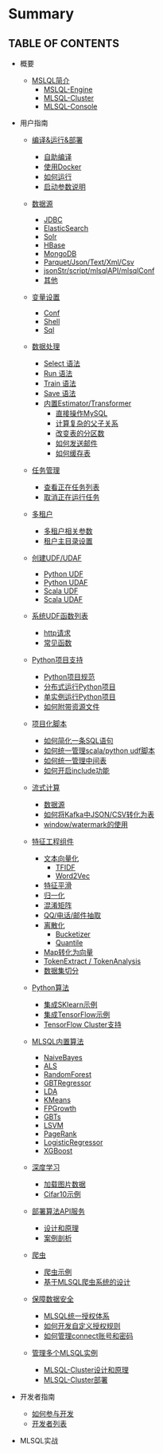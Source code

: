 <!--
  Licensed to the Apache Software Foundation (ASF) under one
  or more contributor license agreements.  See the NOTICE file
  distributed with this work for additional information
  regarding copyright ownership.  The ASF licenses this file
  to you under the Apache License, Version 2.0 (the
  "License"); you may not use this file except in compliance
  with the License.  You may obtain a copy of the License at

    http://www.apache.org/licenses/LICENSE-2.0

  Unless required by applicable law or agreed to in writing,
  software distributed under the License is distributed on an
  "AS IS" BASIS, WITHOUT WARRANTIES OR CONDITIONS OF ANY
  KIND, either express or implied.  See the License for the
  specific language governing permissions and limitations
  under the License.
-->

# Summary

## TABLE OF CONTENTS

* 概要
    * [MSLQL简介](getting_started/README.md)
        * [MSLQL-Engine](getting_started/mlsql-engine.md)
        * [MLSQL-Cluster](getting_started/mlsql-cluster.md)
        * [MLSQL-Console](getting_started/mlsql-console.md)

* 用户指南
    * [编译&运行&部署](installation/README.md)
        * [自助编译](installation/compile.md)
        * [使用Docker](installation/docker.md)   
        * [如何运行](installation/run.md)
        * [启动参数说明](installation/startup-configuration.md)
    
    * [数据源](datasource/README.md)      
        * [JDBC](datasource/jdbc.md)
        * [ElasticSearch](datasource/es.md)
        * [Solr](datasource/solr.md)
        * [HBase](datasource/hbase.md)
        * [MongoDB](datasource/mongodb.md)
        * [Parquet/Json/Text/Xml/Csv](datasource/file.md)
        * [jsonStr/script/mlsqlAPI/mlsqlConf](datasource/mlsql_source.md)        
        * [其他](datasource/other.md)
    
    * [变量设置](variable/README.md)
        * [Conf](variable/conf.md)
        * [Shell](variable/shell.md)
        * [Sql](variable/sql.md)        
    
    * [数据处理](process/README.md)
        * [Select 语法](process/select.md)
        * [Run 语法](process/run.md)
        * [Train 语法](process/train.md)
        * [Save 语法](process/save.md)   
        * [内置Estimator/Transformer](process/estimator_transformer/README.md)
           * [直接操作MySQL](process/estimator_transformer/JDBC.md)
           * [计算复杂的父子关系](process/estimator_transformer/TreeBuildExt.md)
           * [改变表的分区数](process/estimator_transformer/RepartitionExt.md)
           * [如何发送邮件](process/estimator_transformer/SendMessage.md) 
           * [如何缓存表](process/estimator_transformer/CacheExt.md)   
    
    * [任务管理](jobs/README.md)
        * [查看正在任务列表](jobs/list_jobs.md)
        * [取消正在运行任务](jobs/cancel_job.md)
    
    * [多租户](multi_tenement/README.md)
        * [多租户相关参数](multi_tenement/conf.md)
        * [租户主目录设置](multi_tenement/home.md)        
    
    * [创建UDF/UDAF](udf/README.md)
        * [Python UDF](udf/python_udf.md)
        * [Python UDAF](udf/python_udaf.md)
        * [Scala UDF](udf/scala_udf.md)
        * [Scala UDAF](udf/scala_udaf.md)
    
    * [系统UDF函数列表](system_udf/README.md)
        * [http请求](system_udf/http.md)
        * [常见函数](system_udf/vec.md)
    
    * [Python项目支持](python/README.md)
        * [Python项目规范](python/project.md)
        * [分布式运行Python项目](python/distribute-python.md)
        * [单实例运行Python项目](python/python.md)
        * [如何附带资源文件](python/resource.md)  
    
    * [项目化脚本](include/README.md)        
        * [如何简化一条SQL语句](include/sql.md)        
        * [如何统一管理scala/python udf脚本](include/include_script.md)        
        * [如何统一管理中间表](include/table.md)
        * [如何开启include功能](include/enable.md)
        
    * [流式计算](stream/README.md)        
        * [数据源](stream/datasource.md)           
        * [如何将Kafka中JSON/CSV转化为表](stream/data_convert.md)
        * [window/watermark的使用](stream/window_wartermark.md)                   
    
    * [特征工程组件](feature/README.md)          
      * [文本向量化](feature/nlp.md)
         * [TFIDF](feature/tfidf.md)
         * [Word2Vec](feature/word2vec.md)
      * [特征平滑](feature/scale.md)
      * [归一化](feature/normalize.md)
      * [混淆矩阵](feature/confusion_matrix.md)
      * [QQ/电话/邮件抽取](feature/some_extract.md)           
      * [离散化](feature/discretizer/README.md)
        * [Bucketizer](feature/discretizer/bucketizer.md)
        * [Quantile](feature/discretizer/quantile.md)      
      * [Map转化为向量](feature/vecmap.md)      
      * [TokenExtract / TokenAnalysis]()
      * [数据集切分](feature/rate_sample.md)                 
                       
    * [Python算法](python_alg/README.md)
        * [集成SKlearn示例](python_alg/sklearn.md)
        * [集成TensorFlow示例]()
        * [TensorFlow Cluster支持]()
    
    * [MLSQL内置算法]()
        * [NaiveBayes]()
        * [ALS]()
        * [RandomForest]()
        * [GBTRegressor]()
        * [LDA]()
        * [KMeans]()
        * [FPGrowth]()
        * [GBTs]()
        * [LSVM]()
        * [PageRank]()
        * [LogisticRegressor]()
        * [XGBoost]()
    
    * [深度学习]()
        * [加载图片数据]()
        * [Cifar10示例]()
        
    * [部署算法API服务]()
        * [设计和原理]()
        * [案例剖析]()        
        
    * [爬虫]()
        * [爬虫示例]()
        * [基于MLSQL爬虫系统的设计]()
    
    * [保障数据安全]()
        * [MLSQL统一授权体系]()
        * [如何开发自定义授权规则]()
        * [如何管理connect账号和密码]()
    
    * [管理多个MLSQL实例]()
        * [MLSQL-Cluster设计和原理]()
        * [MLSQL-Cluster部署]()
        
* 开发者指南
    * [如何参与开发]()
    * [开发者列表]() 
* MLSQL实战            
         
    
           
           


    
        